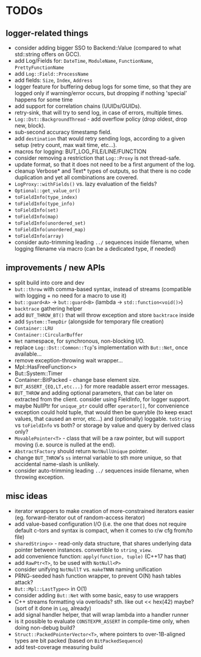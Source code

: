 # TODOs

## logger-related things

* consider adding bigger SSO to Backend::Value (compared to what std::string offers on GCC).
* add Log/Fields for: `DateTime`, `ModuleName`, `FunctionName`, `PrettyFunctionName`
* add `Log::Field::ProcessName`
* add fields: `Size`, `Index`, `Address`
* logger feature for buffering debug logs for some time, so that they are logged only if warning/error occurs, but dropping if nothing 'special' happens for some time
* add support for correlation chains (UUIDs/GUIDs).
* retry-sink, that will try to send log, in case of errors, multiple times.
* `Log::Dst::BackgroundThread` - add overflow policy (drop oldest, drop new, block).
* sub-second accuracy timestamp field.
* add `destination` that would retry sending logs, according to a given setup (retry count, max wait time, etc...).
* macros for logging: BUT_LOG_FILE/LINE/FUNCTION
* consider removing a restriction that `Log::Proxy` is not thread-safe.
* update format, so that it does not need to be a first argument of the log.
* cleanup Verbose* and Text* types of outputs, so that there is no code duplication and yet all combinations are covered.
* `LogProxy::withFields()` vs. lazy evaluation of the fields?
* `Optional::get_value_or()`
* `toFieldInfo(type_index)`
* `toFieldInfo(type_info)`
* `toFieldInfo(set)`
* `toFieldInfo(map)`
* `toFieldInfo(unordered_set)`
* `toFieldInfo(unordered_map)`
* `toFieldInfo(array)`
* consider auto-trimming leading `../` sequences inside filename, when logging filename via macro (can be a dedicated type, if needed)

## improvements / new APIs
* split build into core and dev
* `but::throw` with comma-based syntax, instead of streams (compatible with logging + no need for a macro to use it)
* `but::guard<A>` -> `but::guard<B>` (lambda -> `std::function<void()>`)
* `backtrace` gathering helper
* add `BUT_THROW_BT()` that will throw exception and store `backtrace` inside
* add `System::TempDir` (alongside for temporary file creation)
* `Container::LRU`
* `Container::CircularBuffer`
* `Net` namespace, for synchronous, non-blocking I/O.
* replace `Log::Dst::Common::Tcp`'s implementation with `But::Net`, once available...
* remove exception-throwing wait wrapper...
* Mpl::HasFreeFunction<>
* But::System::Timer
* Container::BitPacked - change base element size.
* `BUT_ASSERT_{EQ,LT,etc...}` for more readable assert error messages.
* `BUT_THROW` and adding optional parameters, that can be later on extracted from the client. consider using FieldInfo, for logger support.
* maybe NullPtr for `unique_ptr` could offer `operator[]`, for convenience
* exception could hold tuple<args>, that would then be queryble (to keep exact values, that caused an error, etc...) and (optionally) loggable. `toString` vs `toFieldInfo` vs both? or storage by value and query by derived class only?
* `MovablePointer<T>` - class that will be a raw pointer, but will support moving (i.e. source is nulled at the end).
* `AbstractFactory` should return `NotNullUnique` pointer.
* change `BUT_THROW`'s `ss` internal variable to sth more unique, so that accidental name-slash is unlikely.
* consider auto-trimming leading `../` sequences inside filename, when throwing exception.

## misc ideas
* iterator wrappers to make creation of more-constrained iterators easier (eg. forward-iterator out of random-access iterator)
* add value-based configuration I/O (i.e. the one that does not require default c-tors and syntax is compact, when it comes to r/w cfg from/to file)
* `sharedString<>` - read-only data structure, that shares underlying data pointer between instances. convertible to `string_view`.
* add convenience function: `apply(function, tuple)` (C++17 has that)
* add `RawPtr<T>`, to be used with `NotNull<P>`
* consider unifying `NotNullT` vs. `makeTNNN` naming unification
* PRNG-seeded hash function wrapper, to prevent O(N) hash tables attack?
* `But::Mpl::LastType<>` in O(1)
* consider adding `But::Net` with some basic, easy to use wrappers
* C++ streams formatting via overloads? sth. like out << hex(42) maybe? (sort of it done in `Log`, already)
* add signal handler helper, that will wrap lambda into a handler runner
* is it possible to evaluate `CONSTEXPR_ASSERT` in compile-time only, when doing non-debug build?
* `Struct::PackedPointerVector<T>`, where pointers to over-1B-aligned types are bit packed (based on `BitPackedSequence`)
* add test-coverage measuring build
